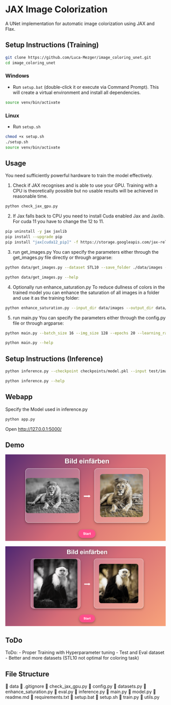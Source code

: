 # JAX Image Colorization

A UNet implementation for automatic image colorization using JAX and Flax.

## Setup Instructions (Training)

```bash
git clone https://github.com/Luca-Mezger/image_coloring_unet.git
cd image_coloring_unet
```

### Windows
- Run `setup.bat` (double-click it or execute via Command Prompt). This will create a virtual environment and install all dependencies.
```bash
source venv/bin/activate
```

### Linux
- Run `setup.sh`
```bash
chmod +x setup.sh 
./setup.sh 
source venv/bin/activate
```

## Usage
You need sufficiently powerful hardware to train the model effectively.
1. Check if JAX recognises and is able to use your GPU. Training with a CPU is theoretically possible but no usable results will be achieved in reasonable time.
```bash
python check_jax_gpu.py
```
2. If Jax falls back to CPU you need to install Cuda enabled Jax and Jaxlib. For cuda 11 you have to change the 12 to 11.
```bash
pip uninstall -y jax jaxlib
pip install --upgrade pip
pip install "jax[cuda12_pip]" -f https://storage.googleapis.com/jax-releases/jax_cuda_releases.html

```
3. run get_images.py
You can specify the parameters either through the get_images.py file directly or through argparse:
```bash
python data/get_images.py --dataset STL10 --save_folder ./data/images --num_images 1000 --img_size 256
```
```bash
python data/get_images.py --help
```
4. Optionally run enhance_saturation.py
To reduce dullness of colors in the trained model you can enhance the saturation of all images in a folder and use it as the training folder:
```bash
python enhance_saturation.py --input_dir data/images --output_dir data/images_saturated --saturation 1.8
```
5. run main.py
You can specify the parameters either through the config.py file or through argparse:
```bash
python main.py --batch_size 16 --img_size 128 --epochs 20 --learning_rate 0.0005 --seed 1234 --checkpoint_path checkpoints/new_model.pkl
```
```bash
python main.py --help
```

## Setup Instructions (Inference)
```bash
python inference.py --checkpoint checkpoints/model.pkl --input test/image_4_black_white.png
```
```bash
python inference.py --help
```

## Webapp
Specify the Model used in inference.py
```bash
python app.py
```
Open http://127.0.0.1:5000/

## Demo
<p align="center">
  <img src="assets/lion.png" alt="Demo – grayscale vs. colourised" width="600"/>
</p>
<p align="center">
  <img src="assets/kapuziner.png" alt="Demo – grayscale vs. colourised" width="600"/>
</p>

## ToDo
ToDo:
    - Proper Training with Hyperparameter tuning
    - Test and Eval dataset
    - Better and more datasets (STL10 not optimal for coloring task)

## File Structure
📂 data
📄 .gitignore
📄 check_jax_gpu.py
📄 config.py
📄 datasets.py
📄 enhance_saturation.py
📄 eval.py
📄 inference.py
📄 main.py
📄 model.py
📄 readme.md
📄 requirements.txt
📄 setup.bat
📄 setup.sh
📄 train.py
📄 utils.py
